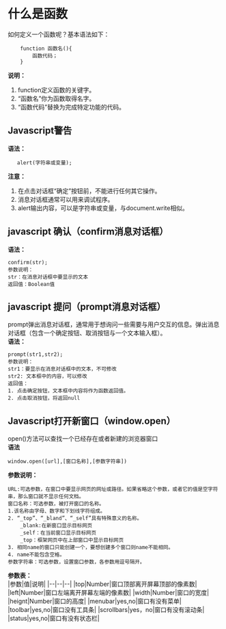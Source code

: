 # 什么是函数
如何定义一个函数呢？基本语法如下：  
```
    function 函数名(){
        函数代码；
    }
```
**说明：**  
 1. function定义函数的关键字。
 2. “函数名”你为函数取得名字。
 3. “函数代码”替换为完成特定功能的代码。  
 ## Javascript警告
 **语法：**
 ```
    alert(字符串或变量);
 ```
 **注意：**
 1. 在点击对话框“确定”按钮前，不能进行任何其它操作。  
 2. 消息对话框通常可以用来调试程序。
 3. alert输出内容，可以是字符串或变量，与document.write相似。  
 ## javascript 确认（confirm消息对话框）
**语法：**
```
confirm(str);
参数说明：
str：在消息对话框中要显示的文本
返回值：Boolean值
```
## javascript 提问（prompt消息对话框）
prompt弹出消息对话框，通常用于想询问一些需要与用户交互的信息。弹出消息对话框（包含一个确定按钮、取消按钮与一个文本输入框）。  
**语法：**  
```
prompt(str1,str2);
参数说明：
str1：要显示在消息对话框中的文本，不可修改
str2: 文本框中的内容，可以修改
返回值：
1. 点击确定按钮，文本框中内容将作为函数返回值。
2. 点击取消按钮，将返回null
```
## Javascript打开新窗口（window.open）
open()方法可以查找一个已经存在或者新建的浏览器窗口  
**语法**  
```
window.open([url],[窗口名称],[参数字符串])
```
**参数说明：**  
```
URL:可选参数，在窗口中要显示网页的网址或路径。如果省略这个参数，或者它的值是空字符串，那么窗口就不显示任何文档。  
窗口名称：可选参数，被打开窗口的名称。
1.该名称由字母、数字和下划线字符组成。
2. “_top”、“_bland”、“_self”具有特殊意义的名称。
    _blank:在新窗口显示目标网页
    _self：在当前窗口显示目标网页
    _top：框架网页中在上部窗口中显示目标网页
3. 相同name的窗口只能创建一个，要想创建多个窗口则name不能相同。
4. name不能包含空格。
参数字符串：可选参数，设置窗口参数，各参数用逗号隔开。
```  
**参数表：**  
|参数|值|说明|
|--|--|--|
|top|Number|窗口顶部离开屏幕顶部的像素数|
|left|Number|窗口左端离开屏幕左端的像素数|
|width|Number|窗口的宽度|
|heignt|Number|窗口的高度|
|menubar|yes,no|窗口有没有菜单|
|toolbar|yes,no|窗口没有工具条|
|scrollbars|yes，no|窗口有没有滚动条|
|status|yes,no|窗口有没有状态栏|

